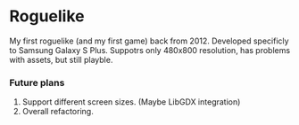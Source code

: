 # Roguelike

My first roguelike (and my first game) back from 2012. Developed specificly to Samsung Galaxy S Plus.
Suppotrs only 480x800 resolution, has problems with assets, but still playble.

### Future plans
1. Support different screen sizes. (Maybe LibGDX integration)
2. Overall refactoring.
